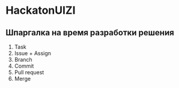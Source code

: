 # HackatonUIZI
## Шпаргалка на время разработки решения
1. Task
2. Issue + Assign
3. Branch
4. Commit
5. Pull request
6. Merge
